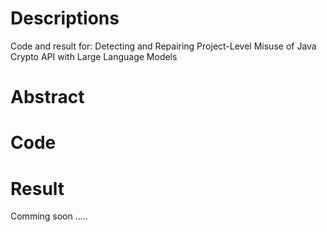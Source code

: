 # Descriptions

Code and result for: Detecting and Repairing Project-Level Misuse of Java Crypto API with Large Language Models

# Abstract

# Code

# Result


Comming soon .....